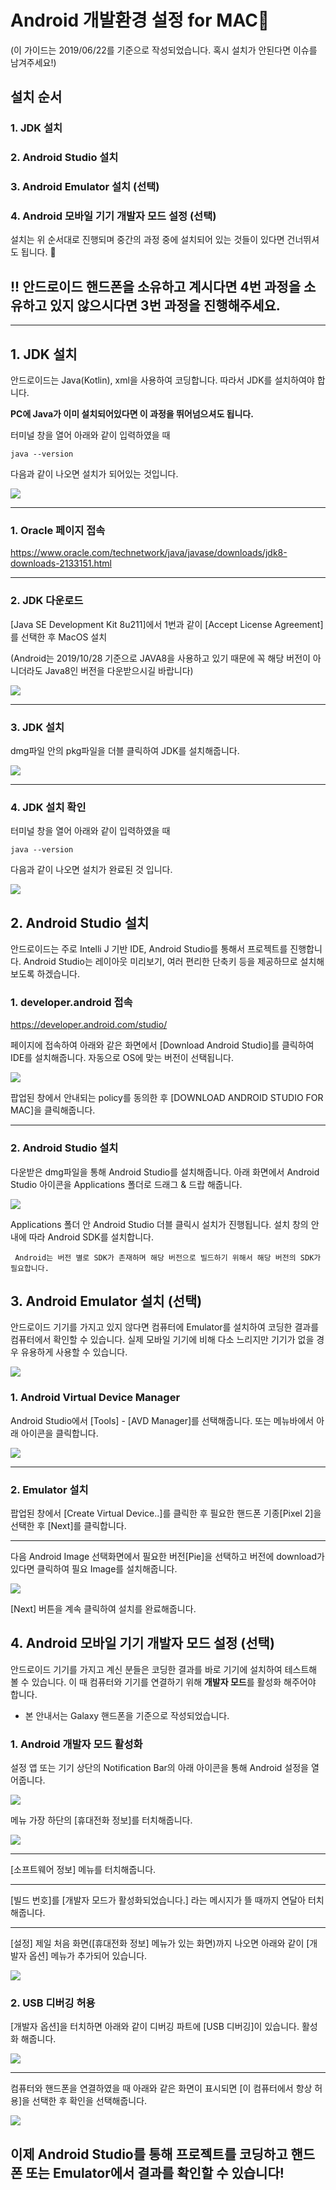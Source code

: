 # Android 개발환경 설정 for MAC🍎

(이 가이드는 2019/06/22를 기준으로 작성되었습니다. 혹시 설치가 안된다면 이슈를 남겨주세요!) 

## 설치 순서

### 1. JDK 설치
### 2. Android Studio 설치
### 3. Android Emulator 설치 (선택)
### 4. Android 모바일 기기 개발자 모드 설정 (선택)

설치는 위 순서대로 진행되며 중간의 과정 중에 설치되어 있는 것들이 있다면 건너뛰셔도 됩니다. 🤗

## **!! 안드로이드 핸드폰을 소유하고 계시다면 4번 과정을 소유하고 있지 않으시다면 3번 과정을 진행해주세요.**

---

## 1. JDK 설치 

안드로이드는 Java(Kotlin), xml을 사용하여 코딩합니다. 따라서 JDK를 설치하여야 합니다.

**PC에 Java가 이미 설치되어있다면 이 과정을 뛰어넘으셔도 됩니다.**

터미널 창을 열어 아래와 같이 입력하였을 때 
```
java --version
```
다음과 같이 나오면 설치가 되어있는 것입니다.

![](./images/mac3.png)

---

### 1. Oracle 페이지 접속

https://www.oracle.com/technetwork/java/javase/downloads/jdk8-downloads-2133151.html

---

### 2. JDK 다운로드

[Java SE Development Kit 8u211]에서 1번과 같이 [Accept License Agreement]를 선택한 후 MacOS 설치

(Android는 2019/10/28 기준으로 JAVA8을 사용하고 있기 때문에 꼭 해당 버전이 아니더라도 Java8인 버전을 다운받으시길 바랍니다)

![](./images/mac1.png)

---

### 3. JDK 설치

dmg파일 안의 pkg파일을 더블 클릭하여 JDK를 설치해줍니다.

![](./images/mac2.png)

---

### 4. JDK 설치 확인

터미널 창을 열어 아래와 같이 입력하였을 때 
```
java --version
```
다음과 같이 나오면 설치가 완료된 것 입니다.

![](./images/mac3.png)

## 2. Android Studio 설치

안드로이드는 주로 Intelli J 기반 IDE, Android Studio를 통해서 프로젝트를 진행합니다. Android Studio는 레이아웃 미리보기, 여러 편리한 단축키 등을 제공하므로 설치해보도록 하겠습니다.

### 1. developer.android 접속

https://developer.android.com/studio/

페이지에 접속하여 아래와 같은 화면에서 [Download Android Studio]를 클릭하여 IDE를 설치해줍니다. 자동으로 OS에 맞는 버전이 선택됩니다. 

![](./images/mac4.png)

팝업된 창에서 안내되는 policy를 동의한 후 [DOWNLOAD ANDROID STUDIO FOR MAC]을 클릭해줍니다.

---

### 2. Android Studio 설치

다운받은 dmg파일을 통해 Android Studio를 설치해줍니다. 아래 화면에서 Android Studio 아이콘을 Applications 폴더로 드래그 & 드랍 해줍니다.

![](./images/mac5.png)

Applications 폴더 안 Android Studio 더블 클릭시 설치가 진행됩니다. 설치 창의 안내에 따라 Android SDK를 설치합니다.

~~~
 Android는 버전 별로 SDK가 존재하며 해당 버전으로 빌드하기 위해서 해당 버전의 SDK가 필요합니다. 
~~~

## 3. Android Emulator 설치 (선택)

안드로이드 기기를 가지고 있지 않다면 컴퓨터에 Emulator를 설치하여 코딩한 결과를 컴퓨터에서 확인할 수 있습니다. 실제 모바일 기기에 비해 다소 느리지만 기기가 없을 경우 유용하게 사용할 수 있습니다.

![](./images/mac6.png)

### 1. Android Virtual Device Manager

Android Studio에서 [Tools] - [AVD Manager]를 선택해줍니다. 또는 메뉴바에서 아래 아이콘을 클릭합니다.

![](./images/mac7.png)

---

### 2. Emulator 설치

팝업된 창에서 [Create Virtual Device..]를 클릭한 후 필요한 핸드폰 기종[Pixel 2]을 선택한 후 [Next]를 클릭합니다.

---

다음 Android Image 선택화면에서 필요한 버전[Pie]을 선택하고 버전에 download가 있다면 클릭하여 필요 Image를 설치해줍니다.

![](./images/mac8.png)

[Next] 버튼을 계속 클릭하여 설치를 완료해줍니다.

## 4. Android 모바일 기기 개발자 모드 설정 (선택)

안드로이드 기기를 가지고 계신 분들은 코딩한 결과를 바로 기기에 설치하여 테스트해 볼 수 있습니다. 이 때 컴퓨터와 기기를 연결하기 위해 **개발자 모드**를 활성화 해주어야 합니다. 

- 본 안내서는 Galaxy 핸드폰을 기준으로 작성되었습니다.

### 1. Android 개발자 모드 활성화

설정 앱 또는 기기 상단의 Notification Bar의 아래 아이콘을 통해 Android 설정을 열어줍니다.

![](./images/mac9.png)

메뉴 가장 하단의 [휴대전화 정보]를 터치해줍니다.

![](./images/mac10.png)

---

[소프트웨어 정보] 메뉴를 터치해줍니다.

---

[빌드 번호]를 [개발자 모드가 활성화되었습니다.] 라는 메시지가 뜰 때까지 연달아 터치해줍니다.

---

[설정] 제일 처음 화면([휴대전화 정보] 메뉴가 있는 화면)까지 나오면 아래와 같이 [개발자 옵션] 메뉴가 추가되어 있습니다.

![](./images/mac11.png)

### 2. USB 디버깅 허용

[개발자 옵션]을 터치하면 아래와 같이 디버깅 파트에 [USB 디버깅]이 있습니다. 활성화 해줍니다.

![](./images/mac12.png)

---

컴퓨터와 핸드폰을 연결하였을 때 아래와 같은 화면이 표시되면 [이 컴퓨터에서 항상 허용]을 선택한 후 확인을 선택해줍니다.

![](./images/mac13.png)

## 이제 Android Studio를 통해 프로젝트를 코딩하고 핸드폰 또는 Emulator에서 결과를 확인할 수 있습니다!
